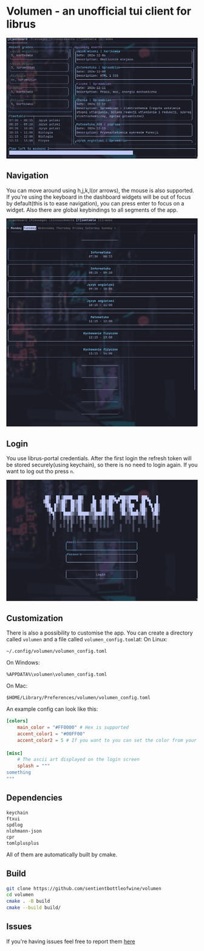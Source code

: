 # Volumen - an unofficial tui client for librus

![dashboad sceenshot](./assets/dashboard.png)

## Navigation
You can move around using h,j,k,l(or arrows), the mouse is also supported. If you're using the keyboard in the dashboard widgets will be out of focus by default(this is to ease navigation), you can press enter to focus on a widget. Also there are global keybindings to all segments of the app.

![timetable sceenshot](./assets/timetable.png)

## Login
You use librus-portal credentials. After the first login the refresh token will be stored securely(using keychain), so there is no need to login again. If you want to log out tho press `n`.

![login screenshot](./assets/login_screen.png)

## Customization 
There is also a possibility to customise the app. You can create a directory called `volumen` and a file called `volumen_config.toml`at:
On Linux:
```
~/.config/volumen/volumen_config.toml
```
On Windows:
```
%APPDATA%\volumen\volumen_config.toml
```
On Mac:
```
$HOME/Library/Preferences/volumen/volumen_config.toml
``` 
An example config can look like this:
```toml
[colors]
    main_color = "#FF0000" # Hex is supported
    accent_color1 = "#00FF00"
    accent_color2 = 5 # If you want to you can set the color from your terminal color palette(0-15)

[misc]
    # The ascii art displayed on the login screen
    splash = """
something
"""
```

## Dependencies
```
keychain
ftxui
spdlog
nlohmann-json
cpr
tomlplusplus
```
All of them are automatically built by cmake.

## Build
```sh
git clone https://github.com/sentientbottleofwine/volumen
cd volumen
cmake . -B build
cmake --build build/
```
## Issues
If you're having issues feel free to report them [here](https://github.com/sentientbottleofwine/volumen/issues)
